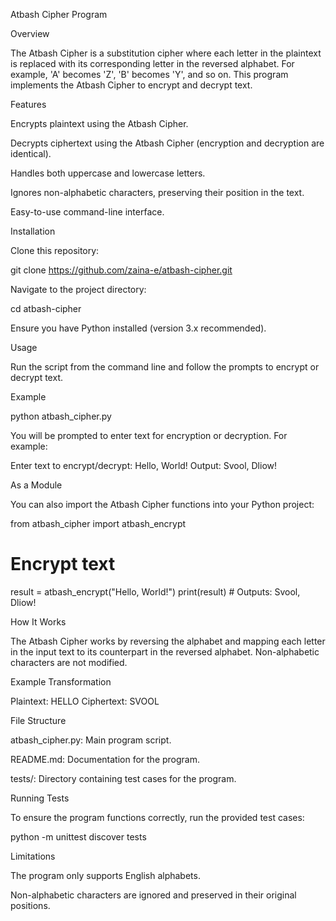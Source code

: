 Atbash Cipher Program

Overview

The Atbash Cipher is a substitution cipher where each letter in the plaintext is replaced with its corresponding letter in the reversed alphabet. 
For example, 'A' becomes 'Z', 'B' becomes 'Y', and so on. This program implements the Atbash Cipher to encrypt and decrypt text.

Features

Encrypts plaintext using the Atbash Cipher.

Decrypts ciphertext using the Atbash Cipher (encryption and decryption are identical).

Handles both uppercase and lowercase letters.

Ignores non-alphabetic characters, preserving their position in the text.

Easy-to-use command-line interface.

Installation

Clone this repository:

git clone https://github.com/zaina-e/atbash-cipher.git

Navigate to the project directory:

cd atbash-cipher

Ensure you have Python installed (version 3.x recommended).

Usage

Run the script from the command line and follow the prompts to encrypt or decrypt text.

Example

python atbash_cipher.py

You will be prompted to enter text for encryption or decryption. For example:

Enter text to encrypt/decrypt: Hello, World!
Output: Svool, Dliow!

As a Module

You can also import the Atbash Cipher functions into your Python project:

from atbash_cipher import atbash_encrypt

# Encrypt text
result = atbash_encrypt("Hello, World!")
print(result)  # Outputs: Svool, Dliow!

How It Works

The Atbash Cipher works by reversing the alphabet and mapping each letter in the input text to its counterpart in the reversed alphabet. Non-alphabetic characters are not modified.

Example Transformation

Plaintext:  HELLO
Ciphertext: SVOOL

File Structure

atbash_cipher.py: Main program script.

README.md: Documentation for the program.

tests/: Directory containing test cases for the program.

Running Tests

To ensure the program functions correctly, run the provided test cases:

python -m unittest discover tests

Limitations

The program only supports English alphabets.

Non-alphabetic characters are ignored and preserved in their original positions.
